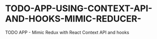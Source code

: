 # TODO-APP-USING-CONTEXT-API-AND-HOOKS-MIMIC-REDUCER-
TODO APP - Mimic Redux with React Context API and hooks
